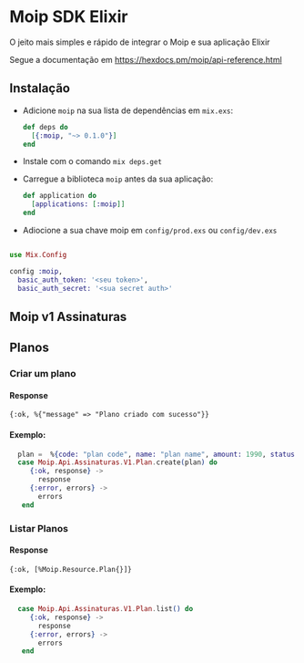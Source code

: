# Moip SDK Elixir

O jeito mais simples e rápido de integrar o Moip e sua aplicação Elixir

Segue a documentação em https://hexdocs.pm/moip/api-reference.html

## Instalação

  * Adicione `moip` na sua lista de dependências em `mix.exs`:

    ```elixir
    def deps do
      [{:moip, "~> 0.1.0"}]
    end
    ```

  * Instale com o comando `mix deps.get`

  * Carregue a biblioteca `moip` antes da sua aplicação:

    ```elixir
    def application do
      [applications: [:moip]]
    end
    ```

  * Adiocione a sua chave moip em `config/prod.exs` ou `config/dev.exs`

 ```elixir

 use Mix.Config

 config :moip,
   basic_auth_token: '<seu token>',
   basic_auth_secret: '<sua secret auth>'
```

## Moip v1 Assinaturas


## Planos


### Criar um plano


#### Response
``` {:ok, %{"message" => "Plano criado com sucesso"}} ```


#### Exemplo:

```elixir
  plan =  %{code: "plan code", name: "plan name", amount: 1990, status: "ACTIVE", payment_method: "CREDIT_CARD" }
  case Moip.Api.Assinaturas.V1.Plan.create(plan) do
     {:ok, response} ->
       response
     {:error, errors} ->
       errors
   end
```


### Listar Planos


#### Response
``` {:ok, [%Moip.Resource.Plan{}]} ```


#### Exemplo:

```elixir
  case Moip.Api.Assinaturas.V1.Plan.list() do
     {:ok, response} ->
       response
     {:error, errors} ->
       errors
   end
```
